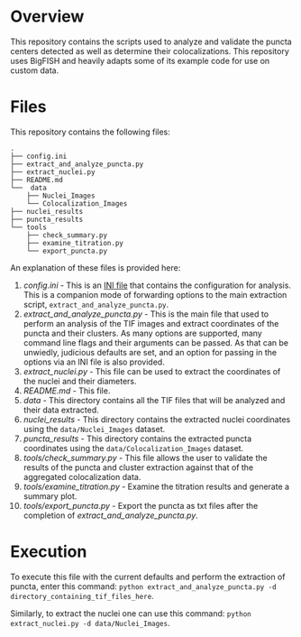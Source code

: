 # Overview

This repository contains the scripts used to analyze and validate the puncta centers detected as well as determine their colocalizations. This repository uses BigFISH and heavily adapts some of its example code for use on custom data.

# Files

This repository contains the following files:


```
.
├── config.ini
├── extract_and_analyze_puncta.py
├── extract_nuclei.py
├── README.md
└──  data
    ├── Nuclei_Images
    └── Colocalization_Images
├── nuclei_results
├── puncta_results
└── tools
    ├── check_summary.py
    ├── examine_titration.py
    └── export_puncta.py
```

An explanation of these files is provided here:

1. *config.ini* - This is an [INI file](https://en.wikipedia.org/wiki/INI_file) that contains the configuration for analysis. This is a companion mode of forwarding options to the main extraction script, `extract_and_analyze_puncta.py`.
2. *extract_and_analyze_puncta.py* - This is the main file that used to perform an analysis of the TIF images and extract coordinates of the puncta and their clusters. As many options are supported, many command line flags and their arguments can be passed. As that can be unwiedly, judicious defaults are set, and an option for passing in the options via an INI file is also provided.
3. *extract_nuclei.py* - This file can be used to extract the coordinates of the nuclei and their diameters.
4. *README.md* - This file.
5. *data* - This directory contains all the TIF files that will be analyzed and their data extracted.
6. *nuclei_results* - This directory contains the extracted nuclei coordinates using the `data/Nuclei_Images` dataset.
7. *puncta_results* - This directory contains the extracted puncta coordinates using the `data/Colocalization_Images` dataset.
8. *tools/check_summary.py* - This file allows the user to validate the results of the puncta and cluster extraction against that of the aggregated colocalization data.
9. *tools/examine_titration.py* - Examine the titration results and generate a summary plot.
10. *tools/export_puncta.py* - Export the puncta as txt files after the completion of *extract_and_analyze_puncta.py*.

# Execution

To execute this file with the current defaults and perform the extraction of puncta, enter this command: `python extract_and_analyze_puncta.py -d directory_containing_tif_files_here`.

Similarly, to extract the nuclei one can use this command: `python extract_nuclei.py -d data/Nuclei_Images`.